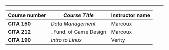 ---
| **Course number** | _Course Title_        | Instructor name |
|-------------------|-----------------------|-----------------|
| **CITA 150**      | _Data Management_     | Marcoux         |
| **CITA 212**      | _Fund. of Game Design | Marcoux         |
| **CITA 190**      | _Intro to Linux_      | Verity          |

